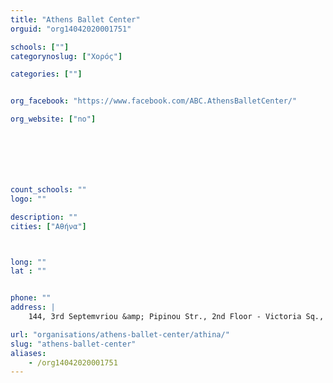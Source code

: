 ```yaml
---
title: "Athens Ballet Center"
orguid: "org14042020001751"

schools: [""]
categorynoslug: ["Χορός"]

categories: [""]


org_facebook: "https://www.facebook.com/ABC.AthensBalletCenter/"

org_website: ["no"]







count_schools: ""
logo: ""

description: ""
cities: ["Αθήνα"]



long: ""
lat : ""


phone: ""
address: |
    144, 3rd Septemvriou &amp; Pipinou Str., 2nd Floor - Victoria Sq., 11251 Athens, Greece

url: "organisations/athens-ballet-center/athina/"
slug: "athens-ballet-center"
aliases:
    - /org14042020001751
---
```



